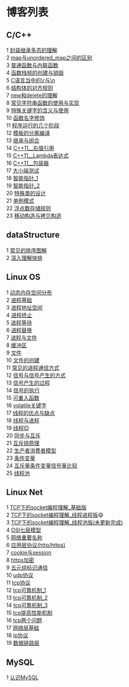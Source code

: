 # 博客列表
## C/C++
1 [封装继承多态的理解](https://github.com/Lp700750/Blogs/blob/master/Article/%E7%BB%A7%E6%89%BF%E5%B0%81%E8%A3%85%E5%A4%9A%E6%80%81%E7%9A%84%E7%90%86%E8%A7%A3.md)  
2 [map与unordered_map之间的区别](https://github.com/Lp700750/Blogs/blob/master/Article/map%E4%B8%8Eunordered_map.md)  
3 [普通函数与内联函数](https://github.com/Lp700750/Blogs/blob/master/Article/%E6%99%AE%E9%80%9A%E5%87%BD%E6%95%B0%E4%B8%8E%E5%86%85%E8%81%94%E5%87%BD%E6%95%B0.md)  
4 [函数栈帧的创建与销毁](https://github.com/Lp700750/Blogs/blob/master/Article/%E5%87%BD%E6%95%B0%E6%A0%88%E5%B8%A7%E7%9A%84%E5%88%9B%E5%BB%BA%E4%B8%8E%E9%94%80%E6%AF%81.md)   
5 [C语言当中的\r与\n](https://github.com/Lp700750/Blogs/blob/master/Article/C%E8%AF%AD%E8%A8%80%E5%BD%93%E4%B8%AD%E7%9A%84%5Cn%E4%B8%8E%5Cr.md)   
6 [结构体的对齐规则](https://github.com/Lp700750/Blogs/blob/master/Article/%E7%BB%93%E6%9E%84%E4%BD%93%E7%9A%84%E5%AF%B9%E9%BD%90.md)   
7 [new和delete的理解](https://github.com/Lp700750/Blogs/blob/master/Article/new%E5%92%8Cdelete%E7%9A%84%E7%90%86%E8%A7%A3.md)   
8 [常见字符串函数的使用与实现](https://github.com/Lp700750/Blogs/blob/master/Article/%E5%B8%B8%E8%A7%81%E5%AD%97%E7%AC%A6%E4%B8%B2%E5%87%BD%E6%95%B0%E7%9A%84%E4%BD%BF%E7%94%A8%E4%B8%8E%E5%AE%9E%E7%8E%B0.md)   
9 [特殊关键字的含义与使用](https://github.com/Lp700750/Blogs/blob/master/Article/%E7%89%B9%E6%AE%8A%E5%85%B3%E9%94%AE%E5%AD%97%E7%9A%84%E5%90%AB%E4%B9%89%E4%B8%8E%E4%BD%BF%E7%94%A8.md)   
10 [函数名字修饰](https://github.com/Lp700750/Blogs/blob/master/Article/%E5%87%BD%E6%95%B0%E5%90%8D%E5%AD%97%E4%BF%AE%E9%A5%B0.md)     
11 [程序运行的几个阶段](https://github.com/Lp700750/Blogs/blob/master/Article/%E7%A8%8B%E5%BA%8F%E8%BF%90%E8%A1%8C%E7%9A%84%E5%87%A0%E4%B8%AA%E9%98%B6%E6%AE%B5.md)      
12 [模板的分离编译](https://github.com/Lp700750/Blogs/blob/master/Article/%E6%A8%A1%E6%9D%BF%E7%9A%84%E5%88%86%E7%A6%BB%E7%BC%96%E8%AF%91.md)     
13 [继承与组合](https://github.com/Lp700750/Blogs/blob/master/Article/%E7%BB%A7%E6%89%BF%E4%B8%8E%E7%BB%84%E5%90%88.md)    
14 [C++11__右值引用](https://github.com/Lp700750/Blogs/blob/master/Article/%E5%8F%B3%E5%80%BC%E5%BC%95%E7%94%A8.md)    
15 [C++11__Lambda表达式](https://github.com/Lp700750/Blogs/blob/master/Article/Lambda%E8%A1%A8%E8%BE%BE%E5%BC%8F.md)    
16 [C++11__包装器](https://github.com/Lp700750/Blogs/blob/master/Article/C%2B%2B11__%E5%8C%85%E8%A3%85%E5%99%A8.md)    
17 [大小端测试](https://github.com/Lp700750/Blogs/blob/master/Article/%E5%A4%A7%E5%B0%8F%E7%AB%AF%E6%B5%8B%E8%AF%95.md)    
18 [智能指针_1](https://github.com/Lp700750/Blogs/blob/master/Article/%E6%99%BA%E8%83%BD%E6%8C%87%E9%92%88_1.md)    
19 [智能指针_2](https://github.com/Lp700750/Blogs/blob/master/Article/%E6%99%BA%E8%83%BD%E6%8C%87%E9%92%88_2.md)    
20 [特殊类的设计](https://github.com/Lp700750/Blogs/blob/master/Article/%E7%89%B9%E6%AE%8A%E7%B1%BB%E7%9A%84%E8%AE%BE%E8%AE%A1.md)    
21 [单例模式](https://github.com/Lp700750/Blogs/blob/master/Article/%E5%8D%95%E4%BE%8B%E6%A8%A1%E5%BC%8F.md)    
22 [浮点数存储规则](https://github.com/Lp700750/Blogs/blob/master/Article/%E6%B5%AE%E7%82%B9%E6%95%B0%E5%AD%98%E5%82%A8%E8%A7%84%E5%88%99.md)    
23 [移动构造与拷贝构造](https://github.com/Lp700750/Blogs/blob/master/Article/%E7%A7%BB%E5%8A%A8%E6%9E%84%E9%80%A0%E4%B8%8E%E6%8B%B7%E8%B4%9D%E6%9E%84%E9%80%A0.md) 
## dataStructure 
1 [常见的排序图解](https://github.com/Lp700750/Blogs/blob/master/Article/%E5%B8%B8%E8%A7%81%E7%9A%84%E6%8E%92%E5%BA%8F%E5%9B%BE%E8%A7%A3.md)   
2 [深入理解快排](https://github.com/Lp700750/Blogs/blob/master/Article/%E6%B7%B1%E5%85%A5%E7%90%86%E8%A7%A3%E5%BF%AB%E6%8E%92.md)
## Linux OS    
1 [动态内存空间分布](https://github.com/Lp700750/Blogs/blob/master/Article/%E5%8A%A8%E6%80%81%E5%86%85%E5%AD%98%E7%A9%BA%E9%97%B4%E7%9A%84%E5%88%86%E5%B8%83.md)    
2 [进程基础](https://github.com/Lp700750/Blogs/blob/master/Article/%E8%BF%9B%E7%A8%8B%E5%9F%BA%E7%A1%80.md)    
3 [进程地址空间](https://github.com/Lp700750/Blogs/blob/master/Article/%E8%BF%9B%E7%A8%8B%E5%9C%B0%E5%9D%80%E7%A9%BA%E9%97%B4.md)     
4 [进程终止](https://github.com/Lp700750/Blogs/blob/master/Article/%E8%BF%9B%E7%A8%8B%E7%BB%88%E6%AD%A2.md)    
5 [进程等待](https://github.com/Lp700750/Blogs/blob/master/Article/%E8%BF%9B%E7%A8%8B%E7%AD%89%E5%BE%85.md)    
6 [进程替换](https://github.com/Lp700750/Blogs/blob/master/Article/%E8%BF%9B%E7%A8%8B%E6%9B%BF%E6%8D%A2.md)    
7 [进程与文件](https://github.com/Lp700750/Blogs/blob/master/Article/%E8%BF%9B%E7%A8%8B%E4%B8%8E%E6%96%87%E4%BB%B6.md)    
8 [缓冲区](https://github.com/Lp700750/Blogs/blob/master/Article/%E7%BC%93%E5%86%B2%E5%8C%BA.md)    
9 [文件](https://github.com/Lp700750/Blogs/blob/master/Article/%E6%96%87%E4%BB%B6.md)    
10 [文件的创建](https://github.com/Lp700750/Blogs/blob/master/Article/%E6%96%87%E4%BB%B6%E7%9A%84%E5%88%9B%E5%BB%BA.md)    
11 [常见的进程通信方式](https://github.com/Lp700750/Blogs/blob/master/Article/%E5%B8%B8%E8%A7%81%E7%9A%84%E8%BF%9B%E7%A8%8B%E9%80%9A%E4%BF%A1%E6%96%B9%E5%BC%8F.md)     
12 [信号与信号产生的方式](https://github.com/Lp700750/Blogs/blob/master/Article/%E4%BF%A1%E5%8F%B7%E4%B8%8E%E4%BF%A1%E5%8F%B7%E4%BA%A7%E7%94%9F%E7%9A%84%E6%96%B9%E5%BC%8F.md)    
13 [信号产生的过程](https://github.com/Lp700750/Blogs/blob/master/Article/%E4%BF%A1%E5%8F%B7%E4%BA%A7%E7%94%9F%E7%9A%84%E8%BF%87%E7%A8%8B.md)    
14 [信号的执行](https://github.com/Lp700750/Blogs/blob/master/Article/%E4%BF%A1%E5%8F%B7%E7%9A%84%E6%89%A7%E8%A1%8C.md)    
15 [可重入函数](https://github.com/Lp700750/Blogs/blob/master/Article/%E5%8F%AF%E9%87%8D%E5%85%A5%E5%87%BD%E6%95%B0.md)    
16 [volatile关键字](https://github.com/Lp700750/Blogs/blob/master/Article/volatile%E5%85%B3%E9%94%AE%E5%AD%97.md)    
17 [线程的优点与缺点](https://github.com/Lp700750/Blogs/blob/master/Article/%E7%BA%BF%E7%A8%8B%E7%9A%84%E4%BC%98%E7%82%B9%E4%B8%8E%E7%BC%BA%E7%82%B9.md)    
18 [线程与进程](https://github.com/Lp700750/Blogs/blob/master/Article/%E7%BA%BF%E7%A8%8B%E4%B8%8E%E8%BF%9B%E7%A8%8B.md)    
19 [线程ID](https://github.com/Lp700750/Blogs/blob/master/Article/%E7%BA%BF%E7%A8%8BID.md)    
20 [同步与互斥](https://github.com/Lp700750/Blogs/blob/master/Article/%E5%90%8C%E6%AD%A5%E4%B8%8E%E4%BA%92%E6%96%A5.md)    
21 [互斥锁原理](https://github.com/Lp700750/Blogs/blob/master/Article/%E4%BA%92%E6%96%A5%E9%94%81%E5%8E%9F%E7%90%86.md)    
22 [生产者消费者模型](https://github.com/Lp700750/Blogs/blob/master/Article/%E7%94%9F%E4%BA%A7%E8%80%85%E6%B6%88%E8%B4%B9%E8%80%85%E6%A8%A1%E5%9E%8B.md)    
23 [条件变量](https://github.com/Lp700750/Blogs/blob/master/Article/%E6%9D%A1%E4%BB%B6%E5%8F%98%E9%87%8F.md)    
24 [互斥量条件变量信号量比较](https://github.com/Lp700750/Blogs/blob/master/Article/%E4%BA%92%E6%96%A5%E9%87%8F%E6%9D%A1%E4%BB%B6%E5%8F%98%E9%87%8F%E4%B8%8E%E4%BF%A1%E5%8F%B7%E9%87%8F%E4%B9%8B%E9%97%B4%E7%9A%84%E6%AF%94%E8%BE%83.md)    
25 [线程池](https://github.com/Lp700750/Blogs/blob/master/Article/%E7%BA%BF%E7%A8%8B%E6%B1%A0.md)

## Linux Net
1 [TCP下的socket编程理解_基础版](https://github.com/Lp700750/Blogs/blob/master/Article/TCP%E4%B8%8B%E7%9A%84socket%E7%BD%91%E7%BB%9C%E7%BC%96%E7%A8%8B_%E5%9F%BA%E7%A1%80%E7%89%88.md)  
2 [TCP下的socket编程理解_线程进程版](https://github.com/Lp700750/Blogs/blob/master/Article/TCP%E4%B8%8B%E7%9A%84socket%E7%BC%96%E7%A8%8B%E7%90%86%E8%A7%A3_%E7%BA%BF%E7%A8%8B%E8%BF%9B%E7%A8%8B%E7%89%88.md):smile:  
3 [TCP下的socket编程理解_线程池版(未更新完成)](https://github.com/Lp700750/Blogs/blob/master/Article/TCP%E4%B8%8B%E7%9A%84socket%E7%BC%96%E7%A8%8B%E7%90%86%E8%A7%A3_%E7%BA%BF%E7%A8%8B%E6%B1%A0%E7%89%88.md)   
4 [OSI七层模型](https://github.com/Lp700750/Blogs/blob/master/Article/OSI%E4%B8%83%E5%B1%82%E6%A8%A1%E5%9E%8B.md)    
5 [网络重要名称](https://github.com/Lp700750/Blogs/blob/master/Article/%E7%BD%91%E7%BB%9C%E9%87%8D%E8%A6%81%E5%90%8D%E7%A7%B0.md)    
6 [应用层协议(http/https)](https://github.com/Lp700750/Blogs/blob/master/Article/%E5%BA%94%E7%94%A8%E5%B1%82%E5%8D%8F%E8%AE%AE(http%20https).md)    
7 [cookie与session](https://github.com/Lp700750/Blogs/blob/master/Article/cookie%E4%B8%8Esession.md)    
8 [https加密](https://github.com/Lp700750/Blogs/blob/master/Article/https%E7%9A%84%E5%8A%A0%E5%AF%86.md)    
9 [五元组标识通信](https://github.com/Lp700750/Blogs/blob/master/Article/%E4%BA%94%E5%85%83%E7%BB%84%E6%A0%87%E8%AF%86%E9%80%9A%E4%BF%A1.md)    
10 [udp协议](https://github.com/Lp700750/Blogs/blob/master/Article/udp%E5%8D%8F%E8%AE%AE.md)    
11 [tcp协议](https://github.com/Lp700750/Blogs/blob/master/Article/tcp%E5%8D%8F%E8%AE%AE.md)    
12 [tcp可靠机制_1](https://github.com/Lp700750/Blogs/blob/master/Article/tcp%E5%8F%AF%E9%9D%A0%E6%9C%BA%E5%88%B6_1.md)    
13 [tcp可靠机制_2](https://github.com/Lp700750/Blogs/blob/master/Article/tcp%E5%8F%AF%E9%9D%A0%E6%9C%BA%E5%88%B6_2.md)    
14 [tcp可靠机制_3](https://github.com/Lp700750/Blogs/blob/master/Article/tcp%E5%8F%AF%E9%9D%A0%E6%9C%BA%E5%88%B6_3.md)    
15 [tcp提高性能机制](https://github.com/Lp700750/Blogs/blob/master/Article/tcp%E6%8F%90%E9%AB%98%E6%80%A7%E8%83%BD%E6%9C%BA%E5%88%B6.md)    
16 [tcp两个问题](https://github.com/Lp700750/Blogs/blob/master/Article/tcp%E4%B8%A4%E4%B8%AA%E9%97%AE%E9%A2%98.md)    
17 [网络层基础](https://github.com/Lp700750/Blogs/blob/master/Article/%E7%BD%91%E7%BB%9C%E5%B1%82%E5%9F%BA%E7%A1%80.md)    
18 [ip协议](https://github.com/Lp700750/Blogs/blob/master/Article/ip%E5%8D%8F%E8%AE%AE.md)    
19 [数据链路层](https://github.com/Lp700750/Blogs/blob/master/Article/%E6%95%B0%E6%8D%AE%E9%93%BE%E8%B7%AF%E5%B1%82.md)
## MySQL
1 [认识MySQL](https://github.com/Lp700750/Blogs/blob/master/Article/%E8%AE%A4%E8%AF%86MySQL.md)
